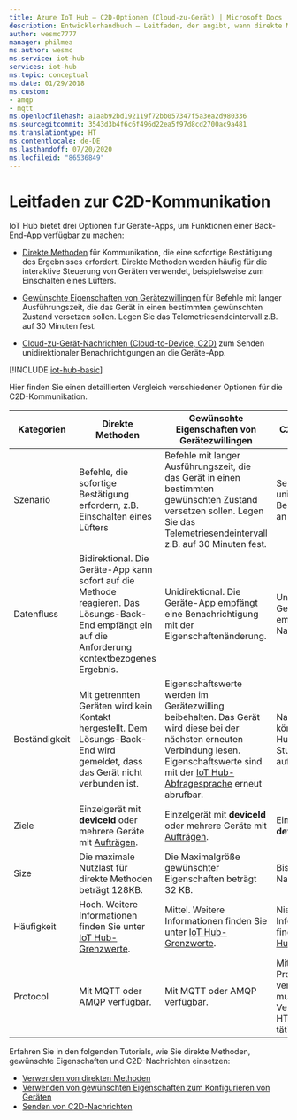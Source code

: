```yaml
---
title: Azure IoT Hub – C2D-Optionen (Cloud-zu-Gerät) | Microsoft Docs
description: Entwicklerhandbuch – Leitfaden, der angibt, wann direkte Methoden, gewünschte Eigenschaften von Gerätezwillingen oder C2D-Nachrichten für C2D-Kommunikationen verwendet werden sollen.
author: wesmc7777
manager: philmea
ms.author: wesmc
ms.service: iot-hub
services: iot-hub
ms.topic: conceptual
ms.date: 01/29/2018
ms.custom:
- amqp
- mqtt
ms.openlocfilehash: a1aab92bd192119f72bb057347f5a3ea2d980336
ms.sourcegitcommit: 3543d3b4f6c6f496d22ea5f97d8cd2700ac9a481
ms.translationtype: HT
ms.contentlocale: de-DE
ms.lasthandoff: 07/20/2020
ms.locfileid: "86536849"
---
```

# <a name="cloud-to-device-communications-guidance"></a>Leitfaden zur C2D-Kommunikation

IoT Hub bietet drei Optionen für Geräte-Apps, um Funktionen einer Back-End-App verfügbar zu machen:

* [Direkte Methoden](iot-hub-devguide-direct-methods.md) für Kommunikation, die eine sofortige Bestätigung des Ergebnisses erfordert. Direkte Methoden werden häufig für die interaktive Steuerung von Geräten verwendet, beispielsweise zum Einschalten eines Lüfters.

* [Gewünschte Eigenschaften von Gerätezwillingen](iot-hub-devguide-device-twins.md) für Befehle mit langer Ausführungszeit, die das Gerät in einen bestimmten gewünschten Zustand versetzen sollen. Legen Sie das Telemetriesendeintervall z.B. auf 30 Minuten fest.

* [Cloud-zu-Gerät-Nachrichten (Cloud-to-Device, C2D)](iot-hub-devguide-messages-c2d.md) zum Senden unidirektionaler Benachrichtigungen an die Geräte-App.

[!INCLUDE [iot-hub-basic](../../includes/iot-hub-basic-whole.md)]

Hier finden Sie einen detaillierten Vergleich verschiedener Optionen für die C2D-Kommunikation.

| Kategorien | Direkte Methoden | Gewünschte Eigenschaften von Gerätezwillingen | C2D-Nachrichten |
| ---------- | -------------- | ------------------------- | ------------------------ |
| Szenario | Befehle, die sofortige Bestätigung erfordern, z.B. Einschalten eines Lüfters | Befehle mit langer Ausführungszeit, die das Gerät in einen bestimmten gewünschten Zustand versetzen sollen. Legen Sie das Telemetriesendeintervall z.B. auf 30 Minuten fest. | Senden unidirektionaler Benachrichtigungen an die Geräte-App. |
| Datenfluss | Bidirektional. Die Geräte-App kann sofort auf die Methode reagieren. Das Lösungs-Back-End empfängt ein auf die Anforderung kontextbezogenes Ergebnis. | Unidirektional. Die Geräte-App empfängt eine Benachrichtigung mit der Eigenschaftenänderung. | Unidirektional. Die Geräte-App empfängt die Nachricht.
| Beständigkeit | Mit getrennten Geräten wird kein Kontakt hergestellt. Dem Lösungs-Back-End wird gemeldet, dass das Gerät nicht verbunden ist. | Eigenschaftswerte werden im Gerätezwilling beibehalten. Das Gerät wird diese bei der nächsten erneuten Verbindung lesen. Eigenschaftswerte sind mit der [IoT Hub-Abfragesprache](iot-hub-devguide-query-language.md) erneut abrufbar. | Nachrichten können durch IoT Hub bis zu 48 Stunden aufbewahrt werden. |
| Ziele | Einzelgerät mit **deviceId** oder mehrere Geräte mit [Aufträgen](iot-hub-devguide-jobs.md). | Einzelgerät mit **deviceId** oder mehrere Geräte mit [Aufträgen](iot-hub-devguide-jobs.md). | Einzelgerät nach **deviceId**. |
| Size | Die maximale Nutzlast für direkte Methoden beträgt 128KB. | Die Maximalgröße gewünschter Eigenschaften beträgt 32 KB. | Bis zu 64 KB für Nachrichten. |
| Häufigkeit | Hoch. Weitere Informationen finden Sie unter [IoT Hub-Grenzwerte](iot-hub-devguide-quotas-throttling.md). | Mittel. Weitere Informationen finden Sie unter [IoT Hub-Grenzwerte](iot-hub-devguide-quotas-throttling.md). | Niedrig. Weitere Informationen finden Sie unter [IoT Hub-Grenzwerte](iot-hub-devguide-quotas-throttling.md). |
| Protocol | Mit MQTT oder AMQP verfügbar. | Mit MQTT oder AMQP verfügbar. | Mit allen Protokollen verfügbar. Gerät muss bei Verwendung von HTTPS einen Abruf tätigen. |

Erfahren Sie in den folgenden Tutorials, wie Sie direkte Methoden, gewünschte Eigenschaften und C2D-Nachrichten einsetzen:

* [Verwenden von direkten Methoden](quickstart-control-device-node.md)
* [Verwenden von gewünschten Eigenschaften zum Konfigurieren von Geräten](tutorial-device-twins.md) 
* [Senden von C2D-Nachrichten](iot-hub-node-node-c2d.md)

